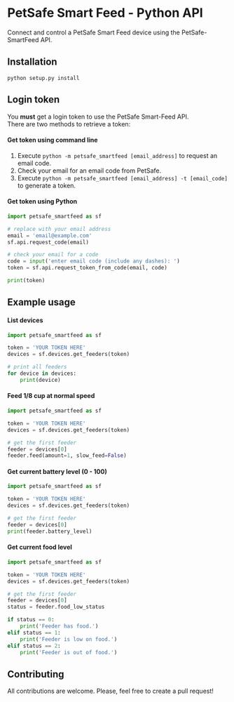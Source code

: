# PetSafe Smart Feed - Python API
Connect and control a PetSafe Smart Feed device using the PetSafe-SmartFeed API.


## Installation
`python setup.py install`


## Login token
You **must** get a login token to use the PetSafe Smart-Feed API.  
There are two methods to retrieve a token:

#### Get token using command line
1. Execute `python -m petsafe_smartfeed [email_address]` to request an email code.
2. Check your email for an email code from PetSafe.
3. Execute `python -m petsafe_smartfeed [email_address] -t [email_code]` to generate a token.

#### Get token using Python
```python
import petsafe_smartfeed as sf

# replace with your email address
email = 'email@example.com'
sf.api.request_code(email)

# check your email for a code
code = input('enter email code (include any dashes): ')
token = sf.api.request_token_from_code(email, code)

print(token)
```


## Example usage
#### List devices
```python
import petsafe_smartfeed as sf

token = 'YOUR TOKEN HERE'
devices = sf.devices.get_feeders(token)

# print all feeders
for device in devices:
    print(device)

```
#### Feed 1/8 cup at normal speed
```python
import petsafe_smartfeed as sf

token = 'YOUR TOKEN HERE'
devices = sf.devices.get_feeders(token)

# get the first feeder
feeder = devices[0]
feeder.feed(amount=1, slow_feed=False)

```
#### Get current battery level (0 - 100)
```python
import petsafe_smartfeed as sf

token = 'YOUR TOKEN HERE'
devices = sf.devices.get_feeders(token)

# get the first feeder
feeder = devices[0]
print(feeder.battery_level)

```
#### Get current food level
```python
import petsafe_smartfeed as sf

token = 'YOUR TOKEN HERE'
devices = sf.devices.get_feeders(token)

# get the first feeder
feeder = devices[0]
status = feeder.food_low_status

if status == 0:
    print('Feeder has food.')
elif status == 1:
    print('Feeder is low on food.')
elif status == 2:
    print('Feeder is out of food.')

```

## Contributing
All contributions are welcome. 
Please, feel free to create a pull request!

